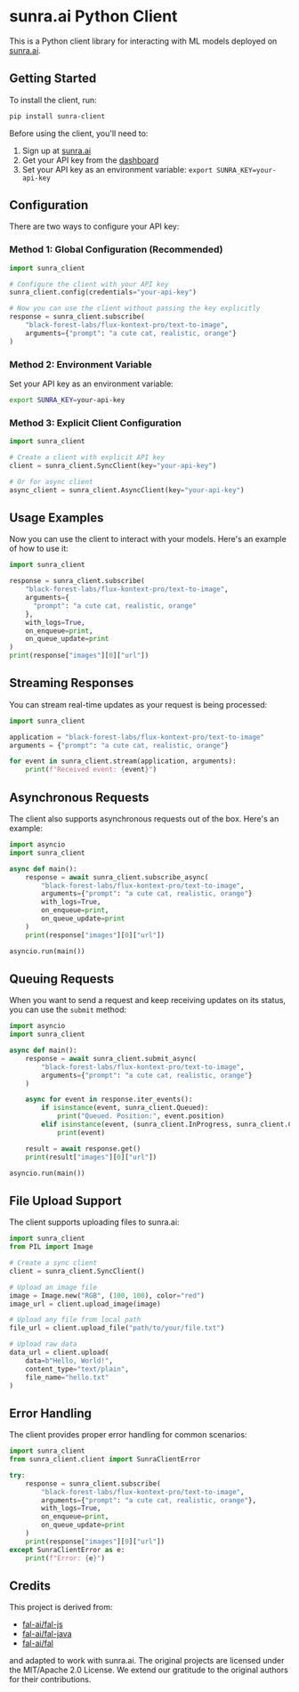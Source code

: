 # sunra.ai Python Client

This is a Python client library for interacting with ML models deployed on [sunra.ai](https://sunra.ai).

## Getting Started

To install the client, run:

```bash
pip install sunra-client
```

Before using the client, you'll need to:

1. Sign up at [sunra.ai](https://sunra.ai)
2. Get your API key from the [dashboard](https://sunra.ai/dashboard/keys)
3. Set your API key as an environment variable: `export SUNRA_KEY=your-api-key` 

## Configuration

There are two ways to configure your API key:

### Method 1: Global Configuration (Recommended)

```python
import sunra_client

# Configure the client with your API key
sunra_client.config(credentials="your-api-key")

# Now you can use the client without passing the key explicitly
response = sunra_client.subscribe(
    "black-forest-labs/flux-kontext-pro/text-to-image",
    arguments={"prompt": "a cute cat, realistic, orange"}
)
```

### Method 2: Environment Variable

Set your API key as an environment variable:

```bash
export SUNRA_KEY=your-api-key
```

### Method 3: Explicit Client Configuration

```python
import sunra_client

# Create a client with explicit API key
client = sunra_client.SyncClient(key="your-api-key")

# Or for async client
async_client = sunra_client.AsyncClient(key="your-api-key")
```

## Usage Examples

Now you can use the client to interact with your models. Here's an example of how to use it:

```python
import sunra_client

response = sunra_client.subscribe(
    "black-forest-labs/flux-kontext-pro/text-to-image",
    arguments={
      "prompt": "a cute cat, realistic, orange"
    },
    with_logs=True,
    on_enqueue=print,
    on_queue_update=print
)
print(response["images"][0]["url"])
```

## Streaming Responses

You can stream real-time updates as your request is being processed:

```python
import sunra_client

application = "black-forest-labs/flux-kontext-pro/text-to-image"
arguments = {"prompt": "a cute cat, realistic, orange"}

for event in sunra_client.stream(application, arguments):
    print(f"Received event: {event}")
```

## Asynchronous Requests

The client also supports asynchronous requests out of the box. Here's an example:

```python
import asyncio
import sunra_client

async def main():
    response = await sunra_client.subscribe_async(
        "black-forest-labs/flux-kontext-pro/text-to-image",
        arguments={"prompt": "a cute cat, realistic, orange"}
        with_logs=True,
        on_enqueue=print,
        on_queue_update=print
    )
    print(response["images"][0]["url"])

asyncio.run(main())
```

## Queuing Requests

When you want to send a request and keep receiving updates on its status, you can use the `submit` method:

```python
import asyncio
import sunra_client

async def main():
    response = await sunra_client.submit_async(
        "black-forest-labs/flux-kontext-pro/text-to-image",
        arguments={"prompt": "a cute cat, realistic, orange"}
    )

    async for event in response.iter_events():
        if isinstance(event, sunra_client.Queued):
            print("Queued. Position:", event.position)
        elif isinstance(event, (sunra_client.InProgress, sunra_client.Completed)):
            print(event)

    result = await response.get()
    print(result["images"][0]["url"])

asyncio.run(main())
```

## File Upload Support

The client supports uploading files to sunra.ai:

```python
import sunra_client
from PIL import Image

# Create a sync client
client = sunra_client.SyncClient()

# Upload an image file
image = Image.new("RGB", (100, 100), color="red")
image_url = client.upload_image(image)

# Upload any file from local path
file_url = client.upload_file("path/to/your/file.txt")

# Upload raw data
data_url = client.upload(
    data=b"Hello, World!",
    content_type="text/plain",
    file_name="hello.txt"
)
```

## Error Handling

The client provides proper error handling for common scenarios:

```python
import sunra_client
from sunra_client.client import SunraClientError

try:
    response = sunra_client.subscribe(
        "black-forest-labs/flux-kontext-pro/text-to-image",
        arguments={"prompt": "a cute cat, realistic, orange"},
        with_logs=True,
        on_enqueue=print,
        on_queue_update=print
    )
    print(response["images"][0]["url"])
except SunraClientError as e:
    print(f"Error: {e}")
```

## Credits

This project is derived from:

- [fal-ai/fal-js](https://github.com/fal-ai/fal-js)
- [fal-ai/fal-java](https://github.com/fal-ai/fal-java)
- [fal-ai/fal](https://github.com/fal-ai/fal/tree/main/projects/fal_client)

and adapted to work with sunra.ai. The original projects are licensed under the MIT/Apache 2.0 License. We extend our gratitude to the original authors for their contributions.
